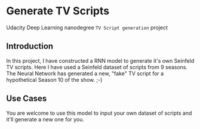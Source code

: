 # Generate TV Scripts
Udacity Deep Learning nanodegree `TV Script generation` project 

## Introduction
In this project, I have constructed a RNN model to generate it's own Seinfeld TV scripts. Here I have used a Seinfeld dataset of scripts from 9 seasons. The Neural Network has generated a new, "fake" TV script for a hypothetical Season 10 of the show. ;-)

## Use Cases
You are welcome to use this model to input your own dataset of scripts and it'll generate a new one for you.


    

    


